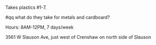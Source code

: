 
Takes plastics #1-7.

#qq what do they take for metals and cardboard?

Hours: 8AM-12PM, 7 days/week

3561 W Slauson Ave, just west of Crenshaw on north side of Slauson
